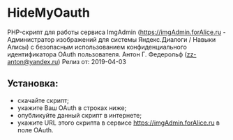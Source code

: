 # HideMyOauth
PHP-скрипт для работы сервиса ImgAdmin (https://imgAdmin.forAlice.ru - Администратор изображений для системы Яндекс.Диалоги / Навыки Алисы) с безопасным использованием конфиденциального идентификатора OAuth пользователя.
Антон Г. Федерольф (zz-anton@yandex.ru)
Релиз от: 2019-04-03
## Установка:
- скачайте скрипт;
- укажите Ваш OAuth в строках ниже;
- опубликуйте данный скрипт в интернете;
- укажите URL этого скрипта в сервисе https://imgAdmin.forAlice.ru в поле OAuth.
